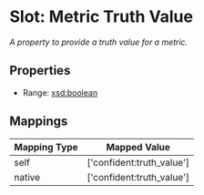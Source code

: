 # Slot: Metric Truth Value
_A property to provide a truth value for a metric._



<!-- no inheritance hierarchy -->


## Properties

 * Range: [xsd:boolean](http://www.w3.org/2001/XMLSchema#boolean)



## Mappings

| Mapping Type | Mapped Value |
| ---  | ---  |
| self | ['confident:truth_value'] |
| native | ['confident:truth_value'] |






